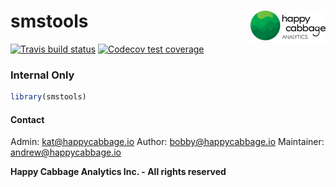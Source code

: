 # smstools <img src='man/figures/logo.png' align="right" height="52" />

<!-- badges: start -->


[![Travis build status](https://travis-ci.com/happycabbage/smstools.svg?branch=master)](https://travis-ci.com/happycabbage/smstools)
[![Codecov test coverage](https://codecov.io/gh/happycabbage/smstools/branch/master/graph/badge.svg)](https://codecov.io/gh/happycabbage/smstools?branch=master)
<!-- badges: end -->


### Internal Only

``` r
library(smstools)

```


#### Contact

Admin: kat@happycabbage.io
Author: bobby@happycabbage.io 
Maintainer: andrew@happycabbage.io

**Happy Cabbage Analytics Inc. - All rights reserved**
